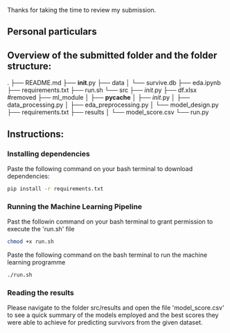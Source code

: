 Thanks for taking the time to review my submission.

## Personal particulars


## Overview of the submitted folder and the folder structure:

.
├── README.md
├── __init__.py
├── data
│   └── survive.db
├── eda.ipynb
├── requirements.txt
├── run.sh
└── src
    ├── _init_.py
    ├── df.xlsx #removed
    ├── ml_module
    │	 ├── __pycache__
    │	 ├── _init_.py
    │	 ├── data_processing.py
    │	 ├── eda_preprocessing.py
    │	 └── model_design.py
    ├── requirements.txt
    ├── results
    │	 └── model_score.csv
    └── run.py

## Instructions:

### Installing dependencies
Paste the following command on your bash terminal to download dependencies:

```sh
pip install -r requirements.txt
```
### Running the Machine Learning Pipeline
Past the followin command on your bash terminal to grant permission to execute the 'run.sh' file
```sh
chmod +x run.sh
```
Paste the following command on the bash terminal to run the machine learning programme
```sh
./run.sh
```
### Reading the results
Please navigate to the folder src/results and open the file 'model_score.csv' to see a quick summary of the models employed and the best scores they were able to achieve for predicting survivors from the given dataset.



